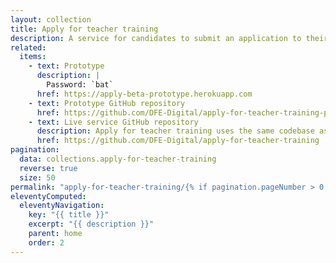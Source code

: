 ```yaml
---
layout: collection
title: Apply for teacher training
description: A service for candidates to submit an application to their chosen teacher training courses
related:
  items:
    - text: Prototype
      description: |
        Password: `bat`
      href: https://apply-beta-prototype.herokuapp.com
    - text: Prototype GitHub repository
      href: https://github.com/DFE-Digital/apply-for-teacher-training-prototype
    - text: Live service GitHub repository
      description: Apply for teacher training uses the same codebase as Manage teacher training applications
      href: https://github.com/DFE-Digital/apply-for-teacher-training
pagination:
  data: collections.apply-for-teacher-training
  reverse: true
  size: 50
permalink: "apply-for-teacher-training/{% if pagination.pageNumber > 0 %}page/{{ pagination.pageNumber + 1 }}{% endif %}/"
eleventyComputed:
  eleventyNavigation:
    key: "{{ title }}"
    excerpt: "{{ description }}"
    parent: home
    order: 2
---
```

